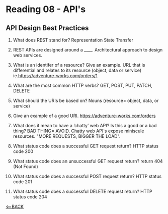 # Reading 08 - API's

## API Design Best Practices

1. What does REST stand for?
  Representation State Transfer

2. REST APIs are designed around a ____.
  Architectural approach to design web services.

3. What is an identifer of a resource? Give an example.
  URL that is differential and relates to its resource (object, data or service)
  ie.https://adventure-works.com/orders/1

4. What are the most common HTTP verbs?
  GET, POST, PUT, PATCH, DELETE
5. What should the URIs be based on?
  Nouns (resource= object, data, or service)
6. Give an example of a good URI.
  https://adventure-works.com/orders

7. What does it mean to have a ‘chatty’ web API? Is this a good or a bad thing?
  BAD THING= AVOID. Chatty web API's expose miniscule resources. "MORE REQUESTS, BIGGER THE LOAD".

8. What status code does a successful GET request return?
  HTTP status code 200

9. What status code does an unsuccessful GET request return?
  return 404 (Not Found)
10. What status code does a successful POST request return?
  HTTP status code 201
11. What status code does a successful DELETE request return?
  HTTP status code 204

[<==BACK](README.md)